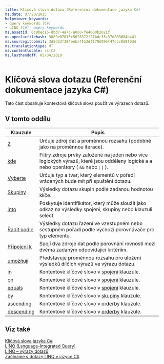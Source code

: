 ```yaml
---
title: Klíčová slova dotazu (Referenční dokumentace jazyka C#)
ms.date: 07/20/2015
helpviewer_keywords:
- query keywords [C#]
- LINQ [C#], query keywords
ms.assetid: 6c9bec16-dbd7-4a7c-a060-fe4600b2021f
ms.openlocfilehash: 3889e07813c5626372f27bdc33e37d803684b441
ms.sourcegitcommit: 3d5d33f384eeba41b2dff79d096f47ccc8d8f03d
ms.translationtype: MT
ms.contentlocale: cs-CZ
ms.lasthandoff: 05/04/2018
---
```

# <a name="query-keywords-c-reference"></a>Klíčová slova dotazu (Referenční dokumentace jazyka C#)
Tato část obsahuje kontextová klíčová slova použít ve výrazech dotazů.  
  
## <a name="in-this-section"></a>V tomto oddílu  
  
|Klauzule|Popis|  
|------------|-----------------|  
|[Z](../../../csharp/language-reference/keywords/from-clause.md)|Určuje zdroj dat a proměnnou rozsahu (podobně jako na proměnnou iterace).|  
|[kde](../../../csharp/language-reference/keywords/where-clause.md)|Filtry zdroje prvky založené na jeden nebo více logických výrazů, které jsou odděleny logické a a nebo operátory ( `&&` nebo <code>&#124;&#124;</code> ).|  
|[Vyberte](../../../csharp/language-reference/keywords/select-clause.md)|Určuje typ a tvar, který elementů v pořadí vrácených bude mít při spuštění dotazu.|  
|[Skupiny](../../../csharp/language-reference/keywords/group-clause.md)|Výsledky dotazu skupin podle zadanou hodnotou klíče.|  
|[into](../../../csharp/language-reference/keywords/into.md)|Poskytuje identifikátor, který může sloužit jako odkaz na výsledky spojení, skupiny nebo klauzuli select.|  
|[Řadit podle](../../../csharp/language-reference/keywords/orderby-clause.md)|Výsledky dotazu řazení ve vzestupném nebo sestupném pořadí podle výchozí porovnávače pro typ elementu.|  
|[Připojení k](../../../csharp/language-reference/keywords/join-clause.md)|Spojí dva zdroje dat podle porovnání rovnosti mezi dvěma zadaným odpovídající kritériím.|  
|[umožňují](../../../csharp/language-reference/keywords/let-clause.md)|Představuje proměnnou rozsahu pro uložení výsledků dílčích výrazů ve výrazu dotazu.|  
|[in](../../../csharp/language-reference/keywords/in.md)|Kontextové klíčové slovo v [spojení](../../../csharp/language-reference/keywords/join-clause.md) klauzule.|  
|[on](../../../csharp/language-reference/keywords/on.md)|Kontextové klíčové slovo v [spojení](../../../csharp/language-reference/keywords/join-clause.md) klauzule.|  
|[equals](../../../csharp/language-reference/keywords/equals.md)|Kontextové klíčové slovo v [spojení](../../../csharp/language-reference/keywords/join-clause.md) klauzule.|  
|[by](../../../csharp/language-reference/keywords/by.md)|Kontextové klíčové slovo v [skupiny](../../../csharp/language-reference/keywords/group-clause.md) klauzule.|  
|[ascending](../../../csharp/language-reference/keywords/ascending.md)|Kontextové klíčové slovo v [orderby](../../../csharp/language-reference/keywords/orderby-clause.md) klauzule.|  
|[descending](../../../csharp/language-reference/keywords/descending.md)|Kontextové klíčové slovo v [orderby](../../../csharp/language-reference/keywords/orderby-clause.md) klauzule.|  
  
## <a name="see-also"></a>Viz také  
 [Klíčová slova jazyka C#](../../../csharp/language-reference/keywords/index.md)  
 [LINQ (Language-Integrated Query)](../../programming-guide/concepts/linq/index.md)  
 [LINQ – výrazy dotazů](../../../csharp/programming-guide/linq-query-expressions/index.md)  
 [Začínáme s dotazy LINQ v jazyce C#](../../../csharp/programming-guide/concepts/linq/getting-started-with-linq.md)
